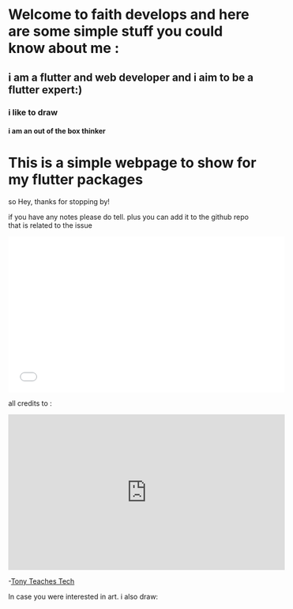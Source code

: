 <!DOCTYPE html>
<html lang="en">
<head>
    <meta charset="utf-8"/>
    <h1>Welcome to faith develops and here are some simple stuff you could know about me :</h1>
    <h2>  i am a flutter and web developer and i aim to be a flutter expert:)   </h2>
    <h3> i like to draw </h3>
    <h4> i am an out of the box thinker </h4>
</head>
<body>
<h1>This is  a simple webpage to show for my flutter packages</h1>
<p>so Hey, thanks for stopping by! </p>
  <p> if you have any notes please do tell. plus you can add it to the github repo that is related to the issue</p>
    <link href="styles.css" rel="stylesheet" type="text/css"/>
  <iframe width="560" height="315" src="[https://www.youtube.com/embed/o5g-lUuFgpg](https://medium.com/@faithdevelops)" title="medium website" frameborder="0" allow="accelerometer; autoplay; clipboard-write; encrypted-media; gyroscope; picture-in-picture" allowfullscreen></iframe>
  <p> all credits to :</p>
<iframe width="560" height="315" src="https://www.youtube.com/embed/o5g-lUuFgpg" title="YouTube video player" frameborder="0" allow="accelerometer; autoplay; clipboard-write; encrypted-media; gyroscope; picture-in-picture" allowfullscreen></iframe>
<p>-<a href="https://tonyteaches.tech" target="_blank">Tony Teaches Tech</a></p>
 In case you were interested in art. i also draw: <script src="https://apps.elfsight.com/p/platform.js" defer></script>
<div class="elfsight-app-ae99a9eb-fa29-489d-9e09-6bcf7b30a5c0"></div>
 
</body>
</html>
